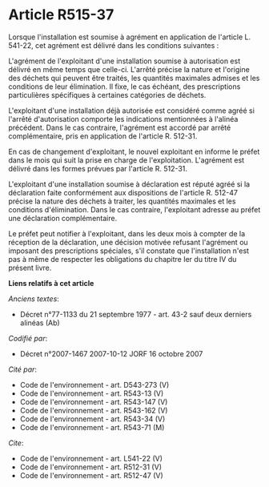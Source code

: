 # Article R515-37

Lorsque l'installation est soumise à agrément en application de l'article L. 541-22, cet agrément est délivré dans les
conditions suivantes :

L'agrément de l'exploitant d'une installation soumise à autorisation est délivré en même temps que celle-ci. L'arrêté précise
la nature et l'origine des déchets qui peuvent être traités, les quantités maximales admises et les conditions de leur
élimination. Il fixe, le cas échéant, des prescriptions particulières spécifiques à certaines catégories de déchets.

L'exploitant d'une installation déjà autorisée est considéré comme agréé si l'arrêté d'autorisation comporte les indications
mentionnées à l'alinéa précédent. Dans le cas contraire, l'agrément est accordé par arrêté complémentaire, pris en
application de l'article R. 512-31.

En cas de changement d'exploitant, le nouvel exploitant en informe le préfet dans le mois qui suit la prise en charge de
l'exploitation. L'agrément est délivré dans les formes prévues par l'article R. 512-31.

L'exploitant d'une installation soumise à déclaration est réputé agréé si la déclaration faite conformément aux dispositions
de l'article R. 512-47 précise la nature des déchets à traiter, les quantités maximales et les conditions d'élimination. Dans
le cas contraire, l'exploitant adresse au préfet une déclaration complémentaire.

Le préfet peut notifier à l'exploitant, dans les deux mois à compter de la réception de la déclaration, une décision motivée
refusant l'agrément ou imposant des prescriptions spéciales, s'il constate que l'installation n'est pas à même de respecter
les obligations du chapitre Ier du titre IV du présent livre.

**Liens relatifs à cet article**

_Anciens textes_:

  - Décret n°77-1133 du 21 septembre 1977 - art. 43-2 sauf deux derniers alinéas (Ab)

_Codifié par_:

  - Décret n°2007-1467 2007-10-12 JORF 16 octobre 2007

_Cité par_:

  - Code de l'environnement - art. D543-273 (V)
  - Code de l'environnement - art. R543-13 (V)
  - Code de l'environnement - art. R543-147 (V)
  - Code de l'environnement - art. R543-162 (V)
  - Code de l'environnement - art. R543-34 (V)
  - Code de l'environnement - art. R543-71 (M)

_Cite_:

  - Code de l'environnement - art. L541-22 (V)
  - Code de l'environnement - art. R512-31 (V)
  - Code de l'environnement - art. R512-47 (V)
